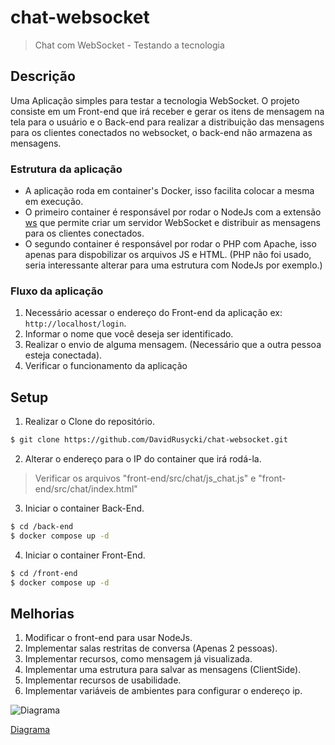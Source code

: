 # chat-websocket

> Chat com WebSocket - Testando a tecnologia

## Descrição

Uma Aplicação simples para testar a tecnologia WebSocket. O projeto consiste em um Front-end que irá receber e gerar os itens de mensagem na tela para o usuário e o Back-end para realizar a distribuição das mensagens para os clientes conectados no websocket, o back-end não armazena as mensagens.

### Estrutura da aplicação

- A aplicação roda em container's Docker, isso facilita colocar a mesma em execução.
- O primeiro container é responsável por rodar o NodeJs com a extensão [ws](https://www.npmjs.com/package/ws) que permite criar um servidor WebSocket e distribuir as mensagens para os clientes conectados.
- O segundo container é responsável por rodar o PHP com Apache, isso apenas para dispobilizar os arquivos JS e HTML. (PHP não foi usado, seria interessante alterar para uma estrutura com NodeJs por exemplo.)

### Fluxo da aplicação

1. Necessário acessar o endereço do Front-end da aplicação ex: ```http://localhost/login```.
2. Informar o nome que você deseja ser identificado.
3. Realizar o envio de alguma mensagem. (Necessário que a outra pessoa esteja conectada).
4. Verificar o funcionamento da aplicação

## Setup 

1. Realizar o Clone do repositório.
```bash
$ git clone https://github.com/DavidRusycki/chat-websocket.git
```

2. Alterar o endereço para o IP do container que irá rodá-la.
> Verificar os arquivos "front-end/src/chat/js_chat.js" e "front-end/src/chat/index.html"

3. Iniciar o container Back-End.
```bash
$ cd /back-end
$ docker compose up -d
```

4. Iniciar o container Front-End.
```bash
$ cd /front-end
$ docker compose up -d
```

## Melhorias

1. Modificar o front-end para usar NodeJs.
2. Implementar salas restritas de conversa (Apenas 2 pessoas).
3. Implementar recursos, como mensagem já visualizada.
4. Implementar uma estrutura para salvar as mensagens (ClientSide).
5. Implementar recursos de usabilidade.
6. Implementar variáveis de ambientes para configurar o endereço ip.


![Diagrama](diagram.drawio)

[Diagrama](diagram.drawio)
